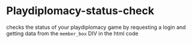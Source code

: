 # Playdiplomacy-status-check
checks the status of your playdiplomacy game by requesting a login and getting data from the `member_box` DIV in the html code
